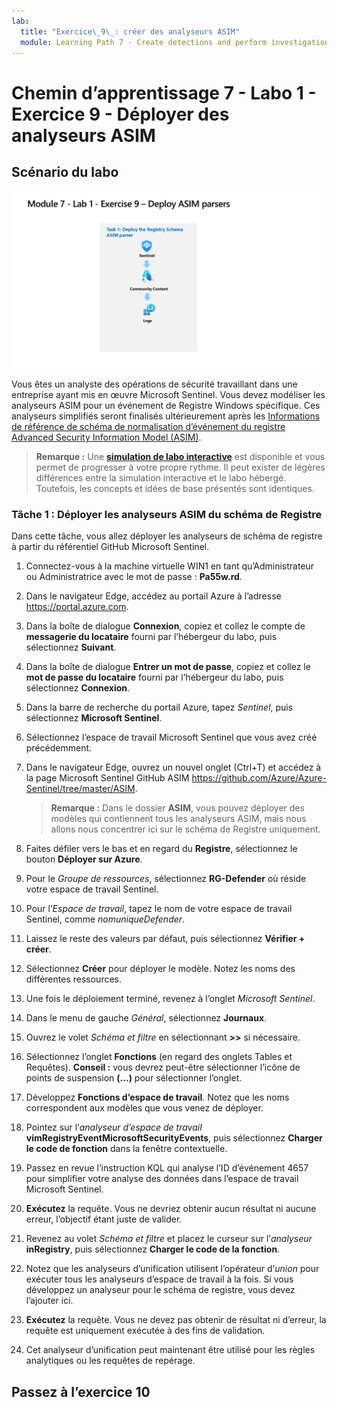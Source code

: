 ```yaml
---
lab:
  title: "Exercice\_9\_: créer des analyseurs ASIM"
  module: Learning Path 7 - Create detections and perform investigations using Microsoft Sentinel
---
```


# Chemin d’apprentissage 7 - Labo 1 - Exercice 9 - Déployer des analyseurs ASIM

## Scénario du labo

![Vue d’ensemble du labo](../Media/SC-200-Lab_Diagrams_Mod7_L1_Ex9.png)

Vous êtes un analyste des opérations de sécurité travaillant dans une entreprise ayant mis en œuvre Microsoft Sentinel. Vous devez modéliser les analyseurs ASIM pour un événement de Registre Windows spécifique. Ces analyseurs simplifiés seront finalisés ultérieurement après les [Informations de référence de schéma de normalisation d’événement du registre Advanced Security Information Model (ASIM)](https://docs.microsoft.com/en-us/azure/sentinel/registry-event-normalization-schema).

>**Remarque :** Une **[simulation de labo interactive](https://mslabs.cloudguides.com/guides/SC-200%20Lab%20Simulation%20-%20Create%20Advanced%20Security%20Information%20Model%20Parsers)** est disponible et vous permet de progresser à votre propre rythme. Il peut exister de légères différences entre la simulation interactive et le labo hébergé. Toutefois, les concepts et idées de base présentés sont identiques. 

### Tâche 1 : Déployer les analyseurs ASIM du schéma de Registre

Dans cette tâche, vous allez déployer les analyseurs de schéma de registre à partir du référentiel GitHub Microsoft Sentinel.

1. Connectez-vous à la machine virtuelle WIN1 en tant qu’Administrateur ou Administratrice avec le mot de passe : **Pa55w.rd**.  

1. Dans le navigateur Edge, accédez au portail Azure à l’adresse https://portal.azure.com.

1. Dans la boîte de dialogue **Connexion**, copiez et collez le compte de **messagerie du locataire** fourni par l’hébergeur du labo, puis sélectionnez **Suivant**.

1. Dans la boîte de dialogue **Entrer un mot de passe**, copiez et collez le **mot de passe du locataire** fourni par l’hébergeur du labo, puis sélectionnez **Connexion**.

1. Dans la barre de recherche du portail Azure, tapez *Sentinel*, puis sélectionnez **Microsoft Sentinel**.

1. Sélectionnez l’espace de travail Microsoft Sentinel que vous avez créé précédemment.

1. Dans le navigateur Edge, ouvrez un nouvel onglet (Ctrl+T) et accédez à la page Microsoft Sentinel GitHub ASIM <https://github.com/Azure/Azure-Sentinel/tree/master/ASIM>.

    <!--- 1. On the right pane, select the **Onboard community content** link. This will open a new tab in the Edge Browser for Microsoft Sentinel GitHub content. **Hint:** You might need to scroll right to see the link. Alternatively, follow this link instead: [Microsoft Sentinel on GitHub](https://github.com/Azure/Azure-Sentinel). --->

    >**Remarque :** Dans le dossier **ASIM**, vous pouvez déployer des modèles qui contiennent tous les analyseurs ASIM, mais nous allons nous concentrer ici sur le schéma de Registre uniquement.

1. Faites défiler vers le bas et en regard du **Registre**, sélectionnez le bouton **Déployer sur Azure**.

1. Pour le *Groupe de ressources*, sélectionnez **RG-Defender** où réside votre espace de travail Sentinel.

1. Pour l’*Espace de travail*, tapez le nom de votre espace de travail Sentinel, comme *nomuniqueDefender*.

1. Laissez le reste des valeurs par défaut, puis sélectionnez **Vérifier + créer**.

1. Sélectionnez **Créer** pour déployer le modèle. Notez les noms des différentes ressources.

1. Une fois le déploiement terminé, revenez à l’onglet *Microsoft Sentinel*.

1. Dans le menu de gauche *Général*, sélectionnez **Journaux**.

1. Ouvrez le volet *Schéma et filtre* en sélectionnant **>>** si nécessaire.

1. Sélectionnez l’onglet **Fonctions** (en regard des onglets Tables et Requêtes). **Conseil :** vous devrez peut-être sélectionner l’icône de points de suspension **(...)** pour sélectionner l’onglet.

1. Développez **Fonctions d’espace de travail**. Notez que les noms correspondent aux modèles que vous venez de déployer.

1. Pointez sur l’*analyseur d’espace de travail* **vimRegistryEventMicrosoftSecurityEvents**, puis sélectionnez **Charger le code de fonction** dans la fenêtre contextuelle.

1. Passez en revue l’instruction KQL qui analyse l’ID d’événement 4657 pour simplifier votre analyse des données dans l’espace de travail Microsoft Sentinel.

1. **Exécutez** la requête. Vous ne devriez obtenir aucun résultat ni aucune erreur, l’objectif étant juste de valider.

1. Revenez au volet *Schéma et filtre* et placez le curseur sur l’*analyseur* **inRegistry**, puis sélectionnez **Charger le code de la fonction**.

1. Notez que les analyseurs d’unification utilisent l’opérateur d’*union* pour exécuter tous les analyseurs d’espace de travail à la fois. Si vous développez un analyseur pour le schéma de registre, vous devez l’ajouter ici.

1. **Exécutez** la requête. Vous ne devez pas obtenir de résultat ni d’erreur, la requête est uniquement exécutée à des fins de validation.

1. Cet analyseur d’unification peut maintenant être utilisé pour les règles analytiques ou les requêtes de repérage.

## Passez à l’exercice 10